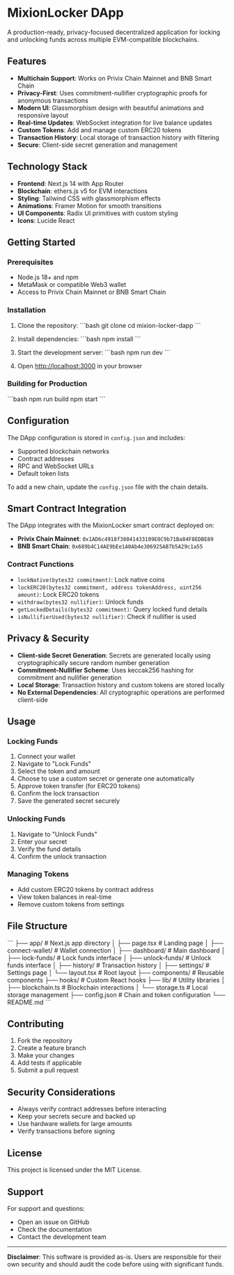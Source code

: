 # MixionLocker DApp

A production-ready, privacy-focused decentralized application for locking and unlocking funds across multiple EVM-compatible blockchains.

## Features

- **Multichain Support**: Works on Privix Chain Mainnet and BNB Smart Chain
- **Privacy-First**: Uses commitment-nullifier cryptographic proofs for anonymous transactions
- **Modern UI**: Glassmorphism design with beautiful animations and responsive layout
- **Real-time Updates**: WebSocket integration for live balance updates
- **Custom Tokens**: Add and manage custom ERC20 tokens
- **Transaction History**: Local storage of transaction history with filtering
- **Secure**: Client-side secret generation and management

## Technology Stack

- **Frontend**: Next.js 14 with App Router
- **Blockchain**: ethers.js v5 for EVM interactions
- **Styling**: Tailwind CSS with glassmorphism effects
- **Animations**: Framer Motion for smooth transitions
- **UI Components**: Radix UI primitives with custom styling
- **Icons**: Lucide React

## Getting Started

### Prerequisites

- Node.js 18+ and npm
- MetaMask or compatible Web3 wallet
- Access to Privix Chain Mainnet or BNB Smart Chain

### Installation

1. Clone the repository:
\`\`\`bash
git clone <repository-url>
cd mixion-locker-dapp
\`\`\`

2. Install dependencies:
\`\`\`bash
npm install
\`\`\`

3. Start the development server:
\`\`\`bash
npm run dev
\`\`\`

4. Open [http://localhost:3000](http://localhost:3000) in your browser

### Building for Production

\`\`\`bash
npm run build
npm start
\`\`\`

## Configuration

The DApp configuration is stored in `config.json` and includes:

- Supported blockchain networks
- Contract addresses
- RPC and WebSocket URLs
- Default token lists

To add a new chain, update the `config.json` file with the chain details.

## Smart Contract Integration

The DApp integrates with the MixionLocker smart contract deployed on:

- **Privix Chain Mainnet**: `0x1AD6c4918f38041433109E0C9b71Ba84F8EDBE89`
- **BNB Smart Chain**: `0x689b4C14AE9bEe1A0Ab4e306925AB7b5A29c1a55`

### Contract Functions

- `lockNative(bytes32 commitment)`: Lock native coins
- `lockERC20(bytes32 commitment, address tokenAddress, uint256 amount)`: Lock ERC20 tokens
- `withdraw(bytes32 nullifier)`: Unlock funds
- `getLockedDetails(bytes32 commitment)`: Query locked fund details
- `isNullifierUsed(bytes32 nullifier)`: Check if nullifier is used

## Privacy & Security

- **Client-side Secret Generation**: Secrets are generated locally using cryptographically secure random number generation
- **Commitment-Nullifier Scheme**: Uses keccak256 hashing for commitment and nullifier generation
- **Local Storage**: Transaction history and custom tokens are stored locally
- **No External Dependencies**: All cryptographic operations are performed client-side

## Usage

### Locking Funds

1. Connect your wallet
2. Navigate to "Lock Funds"
3. Select the token and amount
4. Choose to use a custom secret or generate one automatically
5. Approve token transfer (for ERC20 tokens)
6. Confirm the lock transaction
7. Save the generated secret securely

### Unlocking Funds

1. Navigate to "Unlock Funds"
2. Enter your secret
3. Verify the fund details
4. Confirm the unlock transaction

### Managing Tokens

- Add custom ERC20 tokens by contract address
- View token balances in real-time
- Remove custom tokens from settings

## File Structure

\`\`\`
├── app/                    # Next.js app directory
│   ├── page.tsx           # Landing page
│   ├── connect-wallet/    # Wallet connection
│   ├── dashboard/         # Main dashboard
│   ├── lock-funds/        # Lock funds interface
│   ├── unlock-funds/      # Unlock funds interface
│   ├── history/           # Transaction history
│   ├── settings/          # Settings page
│   └── layout.tsx         # Root layout
├── components/            # Reusable components
├── hooks/                 # Custom React hooks
├── lib/                   # Utility libraries
│   ├── blockchain.ts      # Blockchain interactions
│   └── storage.ts         # Local storage management
├── config.json           # Chain and token configuration
└── README.md
\`\`\`

## Contributing

1. Fork the repository
2. Create a feature branch
3. Make your changes
4. Add tests if applicable
5. Submit a pull request

## Security Considerations

- Always verify contract addresses before interacting
- Keep your secrets secure and backed up
- Use hardware wallets for large amounts
- Verify transactions before signing

## License

This project is licensed under the MIT License.

## Support

For support and questions:
- Open an issue on GitHub
- Check the documentation
- Contact the development team

---

**Disclaimer**: This software is provided as-is. Users are responsible for their own security and should audit the code before using with significant funds.
